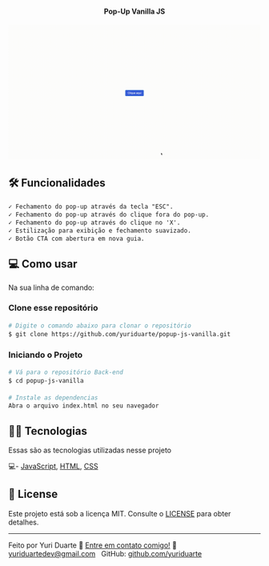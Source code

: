 <h4 align="center"> 
	Pop-Up Vanilla JS
</h4>

<p align="center">
  <img alt="Popup Desktop" src="https://github.com/yuriduarte/popup-js-vanilla/blob/master/.github/3.gif">	
</p>

## 🛠 Funcionalidades
	✓ Fechamento do pop-up através da tecla "ESC".   
	✓ Fechamento do pop-up através do clique fora do pop-up.   
	✓ Fechamento do pop-up através do clique no 'X'.  
	✓ Estilização para exibição e fechamento suavizado.  
	✓ Botão CTA com abertura em nova guia.

## 💻 Como usar

Na sua linha de comando:

### Clone esse repositório
```bash
# Digite o comando abaixo para clonar o repositório
$ git clone https://github.com/yuriduarte/popup-js-vanilla.git
```

### Iniciando o Projeto

```bash
# Vá para o repositório Back-end
$ cd popup-js-vanilla

# Instale as dependencias
Abra o arquivo index.html no seu navegador
```

## 👨‍💻 Tecnologias

Essas são as tecnologias utilizadas nesse projeto

💻- [JavaScript](https://developer.mozilla.org/pt-BR/docs/Web/JavaScript), [HTML](https://developer.mozilla.org/pt-BR/docs/Aprender/Getting_started_with_the_web/HTML_basico), [CSS](https://developer.mozilla.org/pt-BR/docs/Web/CSS)

## 📝 License

Este projeto está sob a licença MIT. Consulte o [LICENSE](LICENSE.md) para obter detalhes.

---

Feito por Yuri Duarte :wave: [Entre em contato comigo!](https://www.linkedin.com/in/yuri-duarte/)
:email: [yuriduartedev@gmail.com](mailto:yuriduartedev@gmail.com) &nbsp;
GitHub: [github.com/yuriduarte](https://github.com/yuriduarte) &nbsp;



